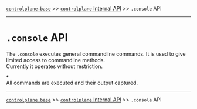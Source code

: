 [`controlplane.base`](../README.md) >> [`controlplane` Internal API](./CONTROLPLANE-BASE-INTERNAL-API.md) >> `.console` API

-----

# `.console` API

The `.console` executes general commandline commands.
It is used to give limited access to commandline methods.  
Currently it operates without restriction.

__`*`__  
All commands are executed and their output captured.  

-----
[`controlplane.base`](../README.md) >> [`controlplane` Internal API](./CONTROLPLANE-BASE-INTERNAL-API.md) >> `.console` API
